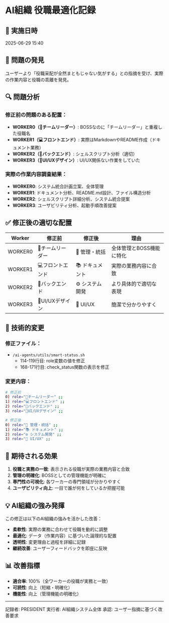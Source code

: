 # AI組織 役職最適化記録

## 📅 実施日時
2025-06-29 15:40

## 🚨 問題の発見
ユーザーより「役職采配が全然まともじゃない気がする」との指摘を受け、実際の作業内容と役職の乖離を発見。

## 🔍 問題分析

### 修正前の問題のある配置：
- **WORKER0（👔チームリーダー）**: BOSSなのに「チームリーダー」と重複した役職名
- **WORKER1（💻フロントエンド）**: 実際はMarkdownやREADME作成（ドキュメント業務）
- **WORKER2（🔧バックエンド）**: シェルスクリプト分析（適切）
- **WORKER3（🎨UI/UXデザイン）**: UI/UX関係ない作業をしていた

### 実際の作業内容調査結果：
- **WORKER0**: システム統合計画立案、全体管理
- **WORKER1**: ドキュメント分析、README.md設計、ファイル構造分析
- **WORKER2**: シェルスクリプト詳細分析、システム統合提案
- **WORKER3**: ユーザビリティ分析、起動手順改善提案

## ✅ 修正後の適切な配置

| Worker | 修正前 | 修正後 | 理由 |
|--------|--------|--------|------|
| WORKER0 | 👔チームリーダー | 👔 管理・統括 | 全体管理とBOSS機能に特化 |
| WORKER1 | 💻フロントエンド | 📚 ドキュメント | 実際の業務内容に合致 |
| WORKER2 | 🔧バックエンド | ⚙️ システム開発 | より具体的で適切な表現 |
| WORKER3 | 🎨UI/UXデザイン | 🎨 UI/UX | 簡潔で分かりやすく |

## 🔧 技術的変更

### 修正ファイル：
- `/ai-agents/utils/smart-status.sh`
  - 114-119行目: role変数の値を修正
  - 168-171行目: check_status関数の表示を修正

### 変更内容：
```bash
# 修正前
0) role="👔チームリーダー" ;;
1) role="💻フロントエンド" ;;
2) role="🔧バックエンド" ;;
3) role="🎨UI/UXデザイン" ;;

# 修正後
0) role="👔 管理・統括" ;;
1) role="📚 ドキュメント" ;;
2) role="⚙️ システム開発" ;;
3) role="🎨 UI/UX" ;;
```

## 🎯 期待される効果

1. **役職と実務の一致**: 表示される役職が実際の業務内容と合致
2. **管理の明確化**: BOSSとしての管理機能が明確に
3. **専門性の可視化**: 各ワーカーの専門領域が分かりやすく
4. **ユーザビリティ向上**: 一目で誰が何をしているか把握可能

## 💡 AI組織の強み発揮

この修正は以下のAI組織の強みを活かした改善：
- **柔軟性**: 実際の業務に合わせて役職を動的に調整
- **最適化**: データ（作業内容）に基づいた論理的な配置
- **透明性**: 変更理由と過程を詳細に記録
- **継続改善**: ユーザーフィードバックを即座に反映

## 📊 改善指標

- **適合率**: 100%（全ワーカーの役職が実務と一致）
- **可読性**: 向上（短縮・明確化）
- **機能性**: 向上（管理機能の明確化）

---
記録者: PRESIDENT
実行者: AI組織システム全体
承認: ユーザー指摘に基づく改善要求